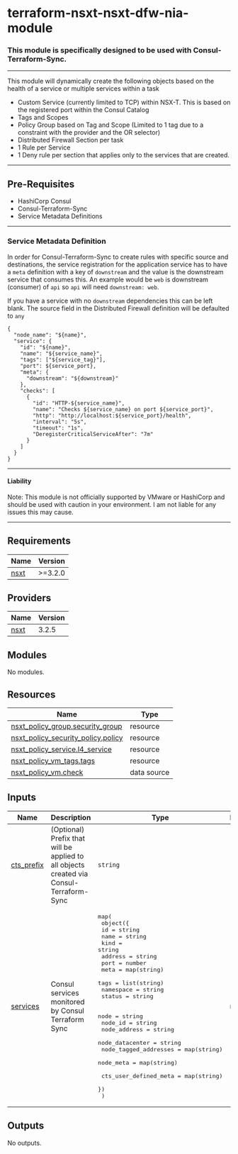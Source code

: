 # terraform-nsxt-nsxt-dfw-nia-module

### This module is specifically designed to be used with Consul-Terraform-Sync. 


---

This module will dynamically create the following objects based on the health of a service or multiple services within a task

- Custom Service (currently limited to TCP) within NSX-T. This is based on the registered port within the Consul Catalog
- Tags and Scopes 
- Policy Group based on Tag and Scope (Limited to 1 tag due to a constraint with the provider and the OR selector)
- Distributed Firewall Section per task
- 1 Rule per Service 
- 1 Deny rule per section that applies only to the services that are created.

---

## Pre-Requisites

- HashiCorp Consul 
- Consul-Terraform-Sync
- Service Metadata Definitions

---

### Service Metadata Definition

In order for Consul-Terraform-Sync to create rules with specific source and destinations, the service registration for the application service has to have a `meta` definition with a key of `downstream` and the value is the downstream service that consumes this.  An example would be `web` is downstream (consumer) of `api` so `api` will need `downstream: web`. 

If you have a service with no `downstream` dependencies this can be left blank. The source field in the Distributed Firewall definition will be defaulted to `any`

```hcl
{
  "node_name": "${name}",
  "service": {
    "id": "${name}",
    "name": "${service_name}",
    "tags": ["${service_tag}"],
    "port": ${service_port},
    "meta": {
      "downstream": "${downstream}"
    },
    "checks": [
      {
        "id": "HTTP-${service_name}",
        "name": "Checks ${service_name} on port ${service_port}",
        "http": "http://localhost:${service_port}/health",
        "interval": "5s",
        "timeout": "1s",
        "DeregisterCriticalServiceAfter": "7m"
      }
    ]
  }
}
```

---

#### Liability 
Note: This module is not officially supported by VMware or HashiCorp and should be used with caution in your environment. I am not liable for any issues this may cause. 

---

<!-- BEGINNING OF PRE-COMMIT-TERRAFORM DOCS HOOK -->
## Requirements

| Name | Version |
|------|---------|
| <a name="requirement_nsxt"></a> [nsxt](#requirement\_nsxt) | >=3.2.0 |

## Providers

| Name | Version |
|------|---------|
| <a name="provider_nsxt"></a> [nsxt](#provider\_nsxt) | 3.2.5 |

## Modules

No modules.

## Resources

| Name | Type |
|------|------|
| [nsxt_policy_group.security_group](https://registry.terraform.io/providers/vmware/nsxt/latest/docs/resources/policy_group) | resource |
| [nsxt_policy_security_policy.policy](https://registry.terraform.io/providers/vmware/nsxt/latest/docs/resources/policy_security_policy) | resource |
| [nsxt_policy_service.l4_service](https://registry.terraform.io/providers/vmware/nsxt/latest/docs/resources/policy_service) | resource |
| [nsxt_policy_vm_tags.tags](https://registry.terraform.io/providers/vmware/nsxt/latest/docs/resources/policy_vm_tags) | resource |
| [nsxt_policy_vm.check](https://registry.terraform.io/providers/vmware/nsxt/latest/docs/data-sources/policy_vm) | data source |

## Inputs

| Name | Description | Type | Default | Required |
|------|-------------|------|---------|:--------:|
| <a name="input_cts_prefix"></a> [cts\_prefix](#input\_cts\_prefix) | (Optional) Prefix that will be applied to all objects created via Consul-Terraform-Sync | `string` | `"cts-"` | no |
| <a name="input_services"></a> [services](#input\_services) | Consul services monitored by Consul Terraform Sync | <pre>map(<br>    object({<br>      id        = string<br>      name      = string<br>      kind      = string<br>      address   = string<br>      port      = number<br>      meta      = map(string)<br>      tags      = list(string)<br>      namespace = string<br>      status    = string<br><br>      node                  = string<br>      node_id               = string<br>      node_address          = string<br>      node_datacenter       = string<br>      node_tagged_addresses = map(string)<br>      node_meta             = map(string)<br><br>      cts_user_defined_meta = map(string)<br>    })<br>  )</pre> | n/a | yes |

## Outputs

No outputs.
<!-- END OF PRE-COMMIT-TERRAFORM DOCS HOOK -->
